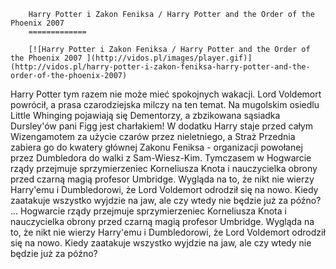 
        Harry Potter i Zakon Feniksa / Harry Potter and the Order of the Phoenix 2007 
        =============
        
        [![Harry Potter i Zakon Feniksa / Harry Potter and the Order of the Phoenix 2007 ](http://vidos.pl/images/player.gif)](http://vidos.pl/harry-potter-i-zakon-feniksa-harry-potter-and-the-order-of-the-phoenix-2007)
        
        
 Harry Potter tym razem nie może mieć spokojnych wakacji. Lord Voldemort powrócił, a prasa czarodziejska milczy na ten temat. Na mugolskim osiedlu Little Whinging pojawiają się Dementorzy, a zbzikowana sąsiadka Dursley'ów pani Figg jest charłakiem! W dodatku Harry staje przed całym Wizengamotem za użycie czarów przez nieletniego, a Straż Przednia zabiera go do kwatery głównej Zakonu Feniksa - organizacji powołanej przez Dumbledora do walki z Sam-Wiesz-Kim. Tymczasem w Hogwarcie rządy przejmuje sprzymierzeniec Korneliusza Knota i nauczycielka obrony przed czarną magią profesor Umbridge. Wygląda na to, że nikt nie wierzy Harry'emu i Dumbledorowi, że Lord Voldemort odrodził się na nowo. Kiedy zaatakuje wszystko wyjdzie na jaw, ale czy wtedy nie będzie już za późno?  ... Hogwarcie rządy przejmuje sprzymierzeniec Korneliusza Knota i nauczycielka obrony przed czarną magią profesor Umbridge. Wygląda na to, że nikt nie wierzy Harry'emu i Dumbledorowi, że Lord Voldemort odrodził się na nowo. Kiedy zaatakuje wszystko wyjdzie na jaw, ale czy wtedy nie będzie już za późno?
    